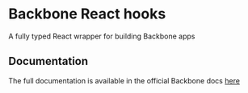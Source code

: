 # Backbone React hooks

A fully typed React wrapper for building Backbone apps

## Documentation

The full documentation is available in the official Backbone docs [here](https://docs.backbone.build/docs/api/react-hooks/getting-started/)
